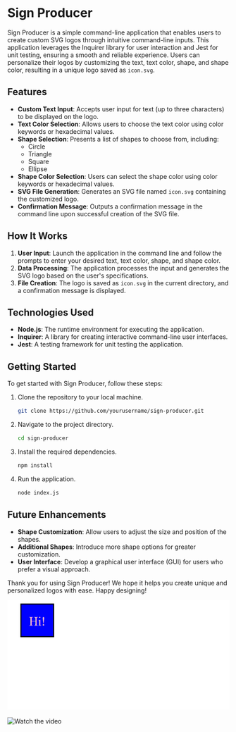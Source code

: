 # Sign Producer

Sign Producer is a simple command-line application that enables users to create custom SVG logos through intuitive command-line inputs. This application leverages the Inquirer library for user interaction and Jest for unit testing, ensuring a smooth and reliable experience. Users can personalize their logos by customizing the text, text color, shape, and shape color, resulting in a unique logo saved as `icon.svg`.

## Features

- **Custom Text Input**: Accepts user input for text (up to three characters) to be displayed on the logo.
- **Text Color Selection**: Allows users to choose the text color using color keywords or hexadecimal values.
- **Shape Selection**: Presents a list of shapes to choose from, including:
  - Circle
  - Triangle
  - Square
  - Ellipse
- **Shape Color Selection**: Users can select the shape color using color keywords or hexadecimal values.
- **SVG File Generation**: Generates an SVG file named `icon.svg` containing the customized logo.
- **Confirmation Message**: Outputs a confirmation message in the command line upon successful creation of the SVG file.

## How It Works

1. **User Input**: Launch the application in the command line and follow the prompts to enter your desired text, text color, shape, and shape color.
2. **Data Processing**: The application processes the input and generates the SVG logo based on the user's specifications.
3. **File Creation**: The logo is saved as `icon.svg` in the current directory, and a confirmation message is displayed.

## Technologies Used

- **Node.js**: The runtime environment for executing the application.
- **Inquirer**: A library for creating interactive command-line user interfaces.
- **Jest**: A testing framework for unit testing the application.

## Getting Started

To get started with Sign Producer, follow these steps:

1. Clone the repository to your local machine.
   ```bash
   git clone https://github.com/yourusername/sign-producer.git
   ```
2. Navigate to the project directory.
   ```bash
   cd sign-producer
   ```
3. Install the required dependencies.
   ```bash
   npm install
   ```
4. Run the application.
   ```bash
   node index.js
   ```

## Future Enhancements

- **Shape Customization**: Allow users to adjust the size and position of the shapes.
- **Additional Shapes**: Introduce more shape options for greater customization.
- **User Interface**: Develop a graphical user interface (GUI) for users who prefer a visual approach.

Thank you for using Sign Producer! We hope it helps you create unique and personalized logos with ease. Happy designing!

 ![image alt](https://github.com/NairaD08/sign-producer/blob/13f5bb144e847546926155488edbd2dc3f361511/Screenshot%202024-10-27%20161554.png)

 ![Watch the video](https://app.screencastify.com/v3/watch/Jr8okaONAwSdSQC0VKzz)
